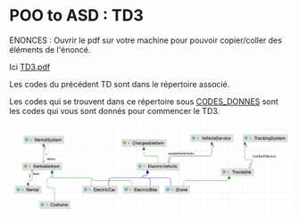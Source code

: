 # POO to ASD : TD3

ENONCES : Ouvrir le pdf sur votre machine pour pouvoir copier/coller des éléments de l'énoncé.

Ici [TD3.pdf](TD3.pdf)

Les codes du précédent TD sont dans le répertoire associé.

Les codes qui se trouvent dans ce répertoire sous [CODES_DONNES](CODES_DONNES) sont les codes qui vous sont donnés pour commencer le TD3. 





![img.png](img.png)
  

